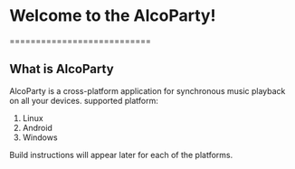 # Welcome to the AlcoParty!
===========================

## What is AlcoParty
AlcoParty is a cross-platform application for synchronous music playback on all your devices.
supported platform: 
1. Linux
2. Android 
3. Windows 

Build instructions will appear later for each of the platforms.
